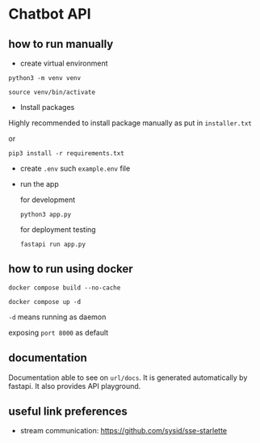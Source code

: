 # Chatbot API

## how to run manually

- create virtual environment

```
python3 -m venv venv

source venv/bin/activate
```

- Install packages

Highly recommended to install package manually as put in `installer.txt`

or

```
pip3 install -r requirements.txt
```

- create `.env` such `example.env` file

- run the app

  for development

  ```
  python3 app.py
  ```

  for deployment testing

  ```
  fastapi run app.py
  ```

## how to run using docker

```
docker compose build --no-cache
```

```
docker compose up -d
```

`-d` means running as daemon

exposing `port 8000` as default

## documentation

Documentation able to see on `url/docs`. It is generated automatically by fastapi. It also provides API playground.

## useful link preferences

- stream communication: https://github.com/sysid/sse-starlette
